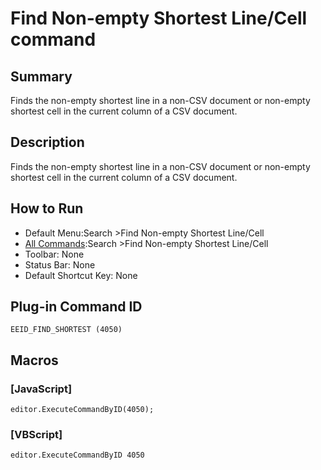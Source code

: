 # Find Non-empty Shortest Line/Cell command

## Summary

Finds the non-empty shortest line in a non-CSV document or non-empty shortest cell in the current column of a CSV document.

## Description

Finds the non-empty shortest line in a non-CSV document or non-empty shortest cell in the current column of a CSV document.

## How to Run

- Default Menu:Search \>Find Non-empty Shortest Line/Cell
- [All Commands](../tools/all_commands):Search
\>Find Non-empty Shortest Line/Cell
- Toolbar: None
- Status Bar: None
- Default Shortcut Key: None

## Plug-in Command ID

```
EEID_FIND_SHORTEST (4050)```

## Macros

### \[JavaScript\]

```
editor.ExecuteCommandByID(4050);
```

### \[VBScript\]

```
editor.ExecuteCommandByID 4050
```
